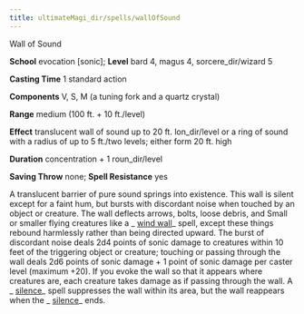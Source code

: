 ```yaml
---
title: ultimateMagi_dir/spells/wallOfSound
---
```

Wall of Sound

**School** evocation [sonic]; **Level** bard 4, magus 4, sorcere_dir/wizard 5

**Casting Time** 1 standard action

**Components** V, S, M (a tuning fork and a quartz crystal)

**Range** medium (100 ft. + 10 ft./level)

**Effect** translucent wall of sound up to 20 ft. lon_dir/level or a ring of sound with a radius of up to 5 ft./two levels; either form 20 ft. high

**Duration** concentration + 1 roun_dir/level

**Saving Throw** none; **Spell Resistance** yes

A translucent barrier of pure sound springs into existence. This wall is silent except for a faint hum, but bursts with discordant noise when touched by an object or creature. The wall deflects arrows, bolts, loose debris, and Small or smaller flying creatures like a _ [wind wall](spells/windWall#_wind-wall)_ spell, except these things rebound harmlessly rather than being directed upward. The burst of discordant noise deals 2d4 points of sonic damage to creatures within 10 feet of the triggering object or creature; touching or passing through the wall deals 2d6 points of sonic damage + 1 point of sonic damage per caster level (maximum +20). If you evoke the wall so that it appears where creatures are, each creature takes damage as if passing through the wall. A _ [silence](spell_dir/silence#_silence)_ spell suppresses the wall within its area, but the wall reappears when the _ [silence](spells/silence#_silence)_ ends.

